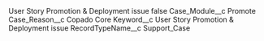 <?xml version="1.0" encoding="UTF-8"?>
<CustomMetadata xmlns="http://soap.sforce.com/2006/04/metadata" xmlns:xsi="http://www.w3.org/2001/XMLSchema-instance" xmlns:xsd="http://www.w3.org/2001/XMLSchema">
    <label>User Story Promotion &amp; Deployment issue</label>
    <protected>false</protected>
    <values>
        <field>Case_Module__c</field>
        <value xsi:type="xsd:string">Promote</value>
    </values>
    <values>
        <field>Case_Reason__c</field>
        <value xsi:type="xsd:string">Copado Core</value>
    </values>
    <values>
        <field>Keyword__c</field>
        <value xsi:type="xsd:string">User Story Promotion &amp; Deployment issue</value>
    </values>
    <values>
        <field>RecordTypeName__c</field>
        <value xsi:type="xsd:string">Support_Case</value>
    </values>
</CustomMetadata>
